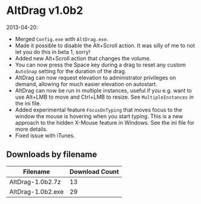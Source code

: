 # AltDrag v1.0b2

2013-04-20:
- Merged `Config.exe` with `AltDrag.exe`.
- Made it possible to disable the Alt+Scroll action. It was silly of me to not let you do this in beta 1, sorry!
- Added new Alt+Scroll action that changes the volume.
- You can now press the Space key during a drag to reset any custom `AutoSnap` setting for the duration of the drag.
- AltDrag can now request elevation to administrator privileges on demand, allowing for much easier elevation on autostart.
- AltDrag can now be run in multiple instances, useful if you e.g. want to use Alt+LMB to move and Ctrl+LMB to resize. See `MultipleInstances` in the ini file.
- Added experimental feature `FocusOnTyping` that moves focus to the window the mouse is hovering when you start typing. This is a new approach to the hidden X-Mouse feature in Windows. See the ini file for more details.
- Fixed issue with iTunes.

## Downloads by filename

Filename          | Download Count
----------------- | --------------
AltDrag-1.0b2.7z  |             13
AltDrag-1.0b2.exe |             29
